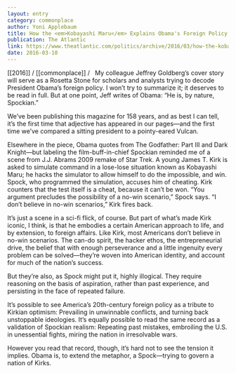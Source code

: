 ```yaml
---
layout: entry
category: commonplace
author: Yoni Applebaum
title: How the <em>Kobayashi Maru</em> Explains Obama's Foreign Policy
publication: The Atlantic
link: https://www.theatlantic.com/politics/archive/2016/03/how-the-kobayashi-maru-explains-obamas-foreign-policy/624714/
date: 2016-03-10
---
```


[[2016]] / [[commonplace]] / 
 
My colleague Jeffrey Goldberg’s cover story will serve as a Rosetta Stone for scholars and analysts trying to decode President Obama’s foreign policy. I won’t try to summarize it; it deserves to be read in full. But at one point, Jeff writes of Obama: “He is, by nature, Spockian.”

We’ve been publishing this magazine for 158 years, and as best I can tell, it’s the first time that adjective has appeared in our pages—and the first time we’ve compared a sitting president to a pointy-eared Vulcan.

Elsewhere in the piece, Obama quotes from The Godfather: Part III and Dark Knight—but labeling the film-buff-in-chief Spockian reminded me of a scene from J.J. Abrams 2009 remake of Star Trek. A young James T. Kirk is asked to simulate command in a lose-lose situation known as Kobayashi Maru; he hacks the simulator to allow himself to do the impossible, and win. Spock, who programmed the simulation, accuses him of cheating. Kirk counters that the test itself is a cheat, because it can’t be won. “You argument precludes the possibility of a no-win scenario,” Spock says. “I don’t believe in no-win scenarios,” Kirk fires back.

It’s just a scene in a sci-fi flick, of course. But part of what’s made Kirk iconic, I think, is that he embodies a certain American approach to life, and by extension, to foreign affairs. Like Kirk, most Americans don’t believe in no-win scenarios. The can-do spirit, the hacker ethos, the entrepreneurial drive, the belief that with enough perseverance and a little ingenuity every problem can be solved—they’re woven into American identity, and account for much of the nation’s success.

But they’re also, as Spock might put it, highly illogical. They require reasoning on the basis of aspiration, rather than past experience, and persisting in the face of repeated failure.

It’s possible to see America’s 20th-century foreign policy as a tribute to Kirkian optimism: Prevailing in unwinnable conflicts, and turning back unstoppable ideologies. It’s equally possible to read the same record as a validation of Spockian realism: Repeating past mistakes, embroiling the U.S. in unessential fights, miring the nation in irresolvable wars.

However you read that record, though, it’s hard not to see the tension it implies. Obama is, to extend the metaphor, a Spock—trying to govern a nation of Kirks.